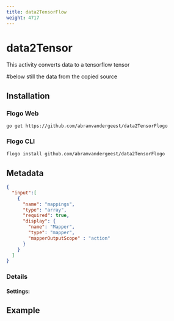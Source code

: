 ```yaml
---
title: data2TensorFlow
weight: 4717
---
```


# data2Tensor
This activity converts data to a tensorflow tensor

#below still the data from the copied source
## Installation
### Flogo Web
```go get https://github.com/abramvandergeest/data2TensorFlogo```
### Flogo CLI
```bash
flogo install github.com/abramvandergeest/data2TensorFlogo
```

## Metadata
```json
{
  "input":[
    {
      "name": "mappings",
      "type": "array",
      "required": true,
      "display": {
        "name": "Mapper",
        "type": "mapper",
        "mapperOutputScope" : "action"
      }
    }
  ]
}
```
### Details
#### Settings:

## Example
